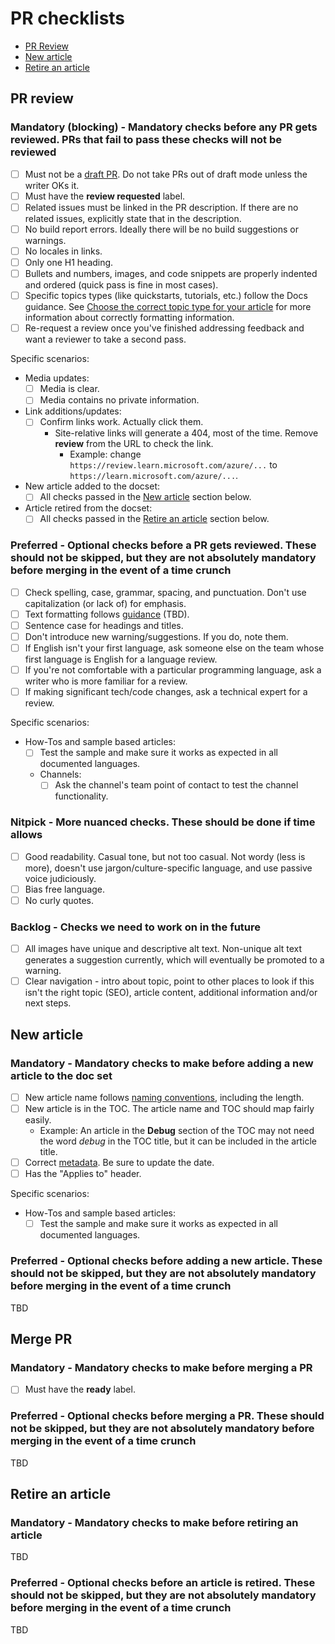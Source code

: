 # PR checklists

- [PR Review](#pr-review)
- [New article](#new-article)
- [Retire an article](#retire-an-article)

## PR review

### Mandatory (blocking) - Mandatory checks before any PR gets reviewed. PRs that fail to pass these checks will not be reviewed

- [ ] Must not be a [draft PR](https://docs.github.com/en/github/collaborating-with-issues-and-pull-requests/about-pull-requests#draft-pull-requests). Do not take PRs out of draft mode unless the writer OKs it.
- [ ] Must have the **review requested** label. <!---One issue with our tagging is we have status: in review: review requested and status: in review: changes requested. However, each PR already indicates if there are changes requested. We should decide what the best practice is for this. Consider removing the label, or creating a new one.-->
- [ ] Related issues must be linked in the PR description. If there are no related issues, explicitly state that in the description.
- [ ] No build report errors. Ideally there will be no build suggestions or warnings.
- [ ] No locales in links.
- [ ] Only one H1 heading.
- [ ] Bullets and numbers, images, and code snippets are properly indented and ordered (quick pass is fine in most cases).
- [ ] Specific topics types (like quickstarts, tutorials, etc.) follow the Docs guidance. See [Choose the correct topic type for your article](https://review.learn.microsoft.com/help/contribute/content-type-comparison) for more information about correctly formatting information.
- [ ] Re-request a review once you've finished addressing feedback and want a reviewer to take a second pass.

Specific scenarios:

- Media updates:
  - [ ] Media is clear.
  - [ ] Media contains no private information.
- Link additions/updates:
  - [ ] Confirm links work. Actually click them.
    - Site-relative links will generate a 404, most of the time. Remove **review** from the URL to check the link.
      - Example: change `https://review.learn.microsoft.com/azure/...` to `https://learn.microsoft.com/azure/...`.
- New article added to the docset:
  - [ ] All checks passed in the [New article](#new-article) section below.
- Article retired from the docset:
  - [ ] All checks passed in the [Retire an article](#retire-an-article) section below.

### Preferred - Optional checks before a PR gets reviewed. These should not be skipped, but they are not absolutely mandatory before merging in the event of a time crunch

- [ ] Check spelling, case, grammar, spacing, and punctuation. Don't use capitalization (or lack of) for emphasis.<!--add specific links here-->
- [ ] Text formatting follows [guidance](formatting-text.md) (TBD).
- [ ] Sentence case for headings and titles.<!--add specific links here-->
- [ ] Don't introduce new warning/suggestions. If you do, note them.
- [ ] If English isn't your first language, ask someone else on the team whose first language is English for a language review.
- [ ] If you're not comfortable with a particular programming language, ask a writer who is more familiar for a review.
- [ ] If making significant tech/code changes, ask a technical expert for a review.

Specific scenarios:

- How-Tos and sample based articles:
  - [ ] Test the sample and make sure it works as expected in all documented languages.
  - Channels:
    - [ ] Ask the channel's team point of contact to test the channel functionality.

### Nitpick - More nuanced checks. These should be done if time allows

- [ ] Good readability. Casual tone, but not too casual. Not wordy (less is more), doesn't use jargon/culture-specific language, and use passive voice judiciously.
- [ ] Bias free language.
- [ ] No curly quotes.

### Backlog - Checks we need to work on in the future

- [ ] All images have unique and descriptive alt text. Non-unique alt text generates a suggestion currently, which will eventually be promoted to a warning.
- [ ] Clear navigation - intro about topic, point to other places to look if this isn't the right topic (SEO), article content, additional information and/or next steps.

## New article

### Mandatory - Mandatory checks to make before adding a new article to the doc set

- [ ] New article name follows [naming conventions](file-names-and-locations.md), including the length.
- [ ] New article is in the TOC. The article name and TOC should map fairly easily.
  - Example: An article in the **Debug** section of the TOC may not need the word *debug* in the TOC title, but it can be included in the article title.  
- [ ] Correct [metadata](article-metadata.md). Be sure to update the date.
- [ ] Has the "Applies to" header.

Specific scenarios:

- How-Tos and sample based articles:
  - [ ] Test the sample and make sure it works as expected in all documented languages.

### Preferred - Optional checks before adding a new article. These should not be skipped, but they are not absolutely mandatory before merging in the event of a time crunch

TBD

## Merge PR

### Mandatory - Mandatory checks to make before merging a PR

- [ ] Must have the **ready** label.

### Preferred - Optional checks before merging a PR. These should not be skipped, but they are not absolutely mandatory before merging in the event of a time crunch

TBD

## Retire an article

### Mandatory - Mandatory checks to make before retiring an article

TBD

### Preferred - Optional checks before an article is retired. These should not be skipped, but they are not absolutely mandatory before merging in the event of a time crunch

TBD

